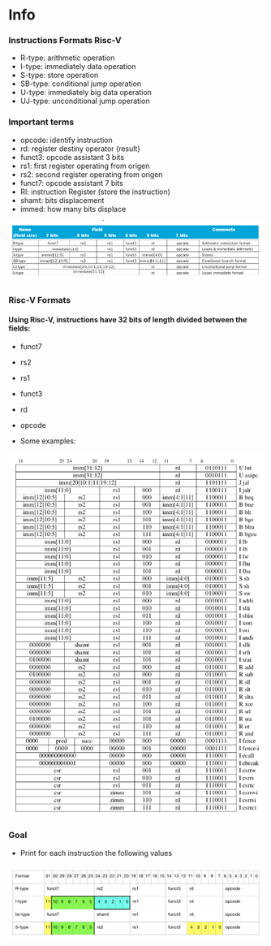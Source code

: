 # Info

### Instructions Formats Risc-V

- R-type: arithmetic operation
- I-type: immediately data operation
- S-type: store operation
- SB-type: conditional jump operation
- U-type: immediately big data operation
- UJ-type: unconditional jump operation

### Important terms

- opcode: identify instruction
- rd: register destiny operator (result)
- funct3: opcode assistant 3 bits
- rs1: first register operating from origen
- rs2: second register operating from origen
- funct7: opcode assistant 7 bits
- RI: instruction Register (store the instruction)
- shamt: bits displacement
- immed: how many bits displace

![img.png](img.png)

### Risc-V Formats
#### Using Risc-V, instructions have 32 bits of length divided between the fields:
- funct7
- rs2
- rs1
- funct3
- rd
- opcode


- Some examples:

![img_1.png](img_1.png)

### Goal

- Print for each instruction the following values

![img_2.png](img_2.png)
